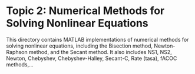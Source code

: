 # Topic 2: Numerical Methods for Solving Nonlinear Equations

This directory contains MATLAB implementations of numerical methods for solving nonlinear equations, including the Bisection method, Newton-Raphson method, and the Secant method. It also includes NS1, NS2, Newton, Chebyshev, Chebyshev-Halley, Secant-C, Rate (tasa), fACOC methods,...
